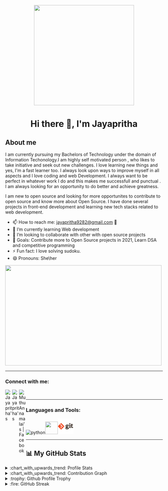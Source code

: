 <!--
**coding-geek21/coding-geek21** is a ✨ _special_ ✨ repository because its `README.md` (this file) appears on your GitHub profile.

Here are some ideas to get you started:

- 🔭 I’m currently working on ...
- 🌱 I’m currently learning ...
- 👯 I’m looking to collaborate on ...
- 🤔 I’m looking for help with ...
- 💬 Ask me about ...
- 📫 How to reach me: ...
- 😄 Pronouns: ...
- ⚡ Fun fact: ...
-->
<p align="center"> <img src="https://media.giphy.com/media/WiDrTMSznIdggL6lyw/giphy.gif" width="320" height="320"  /> </p>
<h1 align="center">Hi there 👋, I'm Jayapritha</h1>

## About me
I am currently pursuing my Bachelors of Technology under the domain of Information Techonology.I am highly self motivated person , who likes to take initiative and seek out new challenges. I love learning new things and yes, I'm a fast learner too. I always look upon ways to improve myself in all aspects and I love coding and web Development. I always want to be perfect in whatever work I do and this makes me successfull and punctual . I am always looking for an opportunity to do better and achieve greatness.

I am  new to open source and looking for more opportunites to contribute to open source and know more about Open Source. I have done several projects in front-end development and learning new tech stacks related to web development.

- 📫 How to reach me: jayapritha9282@gmail.com 📩
- 🌱 I’m currently learning Web development
- 👯 I’m looking to collaborate with other with open source projects
- 🥅 Goals: Contribute more to Open Source projects in 2021, Learn DSA and competitive programming 
- ⚡ Fun fact: I love solving sudoku.
- 😄 Pronouns: She\her

<p align="centre"> <img src="https://miro.medium.com/max/1360/1*IRGHmiGsa16stedQvIaZfw.gif" width="500" height="320" /></p>

---

### Connect with me:

<a href="https://www.linkedin.com/in/jayapritha-n-32aa79185/">
  <img align="left" alt="Jayapritha's" | Linkedin" width="22px" src="https://raw.githubusercontent.com/peterthehan/peterthehan/master/assets/linkedin.svg" />
</a>
<a href="https://www.instagram.com/ja_yo.pritha/">
  <img align="left" alt="Jayapritha's" | Instagram" width="22px" src="https://www.flaticon.com/svg/static/icons/svg/174/174855.svg" />
</a>
<a href="https://www.facebook.com/jaya.pritha.777/">
  <img align="left" alt="Muthu Annamalai's | Facebook" width="22px" src="https://upload.wikimedia.org/wikipedia/commons/thumb/5/51/Facebook_f_logo_%282019%29.svg/600px-Facebook_f_logo_%282019%29.svg.png" />
</a>

<br />

---

### Languages and Tools:

<img src="https://seeklogo.com/images/P/python-logo-A32636CAA3-seeklogo.com.png" alt="python" width="40" height="40"/><img src="https://raw.githubusercontent.com/coding-geek21/coding-geek21/master/assets/c-line.svg" width="40" height="40"/><img src="https://github.com/devicons/devicon/blob/master/icons/git/git-original-wordmark.svg" alt="git" width="50" height="50"/>


---

## :bar_chart: My GitHub Stats

<details>
  <summary>:chart_with_upwards_trend: Profile Stats</summary>
  <br/>
  <img src="https://github-readme-stats.vercel.app/api?username=coding-geek21&show_icons=true&theme=chartreuse-dark" alt="GitHub Stats" align="center" width="48%" />
  <br/>
  <img src="https://github-readme-stats.vercel.app/api/top-langs/?username=coding-geek21&layout=compact&theme=chartreuse-dark&langs_count=6" alt="GitHub Top-Langs" align="center" width="40%" />
  <br/>
  <b>Note:</b> This is only a metric of the languages my public code on GitHub consists of and does not reflect my expertise or skill level.
</details>

<details>
   <summary>:chart_with_upwards_trend: Contribution Graph </summary>
   <br/>
   <img src="https://activity-graph.herokuapp.com/graph?username=coding-geek21&theme=xcode" alt="Contribution Graph" align="center" />
</details>

<details>
  <summary>:trophy: Github Profile Trophy </summary>
  <br/>
  <img src="https://github-profile-trophy.vercel.app/?username=coding-geek21&theme=nord"  alt="GitHub Profile Trophy" align="center" />
</details>
                                                                                                                                      
<details>
  <summary>:fire: GitHub Streak</summary>
  <br/>
  <img src="https://github-readme-streak-stats.herokuapp.com/?user=coding-geek21&theme=dark&show-icons=true" alt="GitHub Streak" align="center" />
</details>



  



